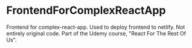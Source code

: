 # FrontendForComplexReactApp
Frontend for complex-react-app. Used to deploy frontend to netlify.
Not entirely original code. Part of the Udemy course, "React For The Rest Of Us".
